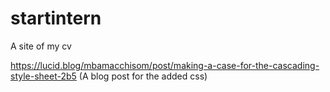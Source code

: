# startintern
A site of my cv

https://lucid.blog/mbamacchisom/post/making-a-case-for-the-cascading-style-sheet-2b5 (A blog post for the added css)

